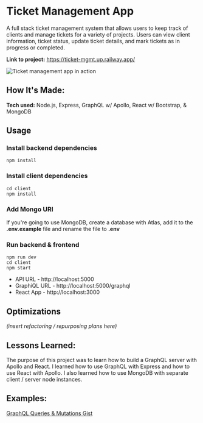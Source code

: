 # Ticket Management App
A full stack ticket management system that allows users to keep track of clients and manage tickets for a variety of 
projects. 
Users 
can view client information, ticket status, update ticket details, and mark tickets as in progress or 
completed.

**Link to project:** https://ticket-mgmt.up.railway.app/

![Ticket management app in action](https://user-images.githubusercontent.com/10656909/190383868-4c00e645-41f4-4542-b0bd-d7f3789f5b18.gif)

## How It's Made:

**Tech used:** Node.js, Express, GraphQL w/ Apollo, React w/ Bootstrap, & MongoDB

[//]: # (Here's where you can go to town on how you actually built this thing. Write as much as you can here, it's totally fine if it's not too much just make sure you write *something*. If you don't have too much experience on your resume working on the front end that's totally fine. This is where you can really show off your passion and make up for that ten fold.)

## Usage

### Install backend dependencies
```
npm install
```

### Install client dependencies
```
cd client
npm install
```

### Add Mongo URI
If you're going to use MongoDB, create a database with Atlas, add it to the **.env.example** file and rename the file to **.env**

### Run backend & frontend
```
npm run dev
cd client
npm start
```

- API URL - http://localhost:5000
- GraphiQL URL - http://localhost:5000/graphql
- React App - http://localhost:3000


## Optimizations


*(insert refactoring / repurposing plans here)*

[//]: # (You don't have to include this section but interviewers *love* that you can not only deliver a final product that looks great but also functions efficiently. Did you write something then refactor it later and the result was 5x faster than the original implementation? Did you cache your assets? Things that you write in this section are **GREAT** to bring up in interviews and you can use this section as reference when studying for technical interviews!)

## Lessons Learned:

The purpose of this project was to learn how to build a GraphQL server with Apollo and React. I learned how to use GraphQL with Express and how to use React with Apollo. I also learned how to use MongoDB with separate client / server node instances.

## Examples:

[GraphQL Queries & Mutations Gist](https://gist.github.com/thinktapper/63b3896f305b06548b632789c6ee5df0)
